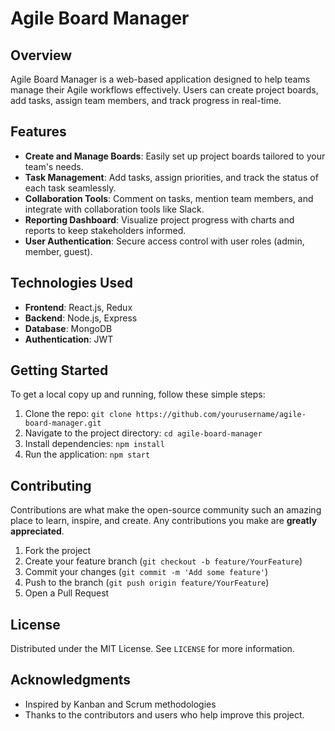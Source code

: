 # Agile Board Manager

## Overview
Agile Board Manager is a web-based application designed to help teams manage their Agile workflows effectively. Users can create project boards, add tasks, assign team members, and track progress in real-time.

## Features
- **Create and Manage Boards**: Easily set up project boards tailored to your team's needs.
- **Task Management**: Add tasks, assign priorities, and track the status of each task seamlessly.
- **Collaboration Tools**: Comment on tasks, mention team members, and integrate with collaboration tools like Slack.
- **Reporting Dashboard**: Visualize project progress with charts and reports to keep stakeholders informed.
- **User Authentication**: Secure access control with user roles (admin, member, guest).

## Technologies Used
- **Frontend**: React.js, Redux
- **Backend**: Node.js, Express
- **Database**: MongoDB
- **Authentication**: JWT

## Getting Started
To get a local copy up and running, follow these simple steps:
1. Clone the repo: `git clone https://github.com/yourusername/agile-board-manager.git`
2. Navigate to the project directory: `cd agile-board-manager`
3. Install dependencies: `npm install`
4. Run the application: `npm start`

## Contributing
Contributions are what make the open-source community such an amazing place to learn, inspire, and create. Any contributions you make are **greatly appreciated**.

1. Fork the project
2. Create your feature branch (`git checkout -b feature/YourFeature`)
3. Commit your changes (`git commit -m 'Add some feature'`)
4. Push to the branch (`git push origin feature/YourFeature`)
5. Open a Pull Request

## License
Distributed under the MIT License. See `LICENSE` for more information.

## Acknowledgments
- Inspired by Kanban and Scrum methodologies
- Thanks to the contributors and users who help improve this project.
